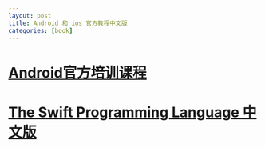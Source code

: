 ```yaml
---
layout: post
title: Android 和 ios 官方教程中文版
categories: [book]
---
```


# [Android官方培训课程](http://hukai.me/android-training-course-in-chinese/index.html)

# [The Swift Programming Language 中文版](http://numbbbbb.gitbooks.io/-the-swift-programming-language-/content/)

